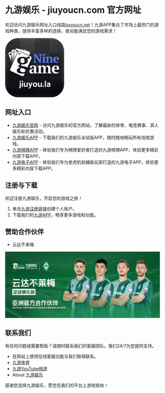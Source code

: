 # 九游娱乐 - jiuyoucn.com 官方网址

欢迎访问九游娱乐网址入口线路[jiuyoucn.net](https://jiuyoucn.net)！九游APP集合了市场上最热门的游戏种类，提供丰富多样的选择，绝对能满足您的游戏需求！

[![九游娱乐APP](apple-touch-icon.png)](https://jiuyou.la)

## 网址入口

- [九游娱乐官网](https://jiuyoucn.com) - 访问九游娱乐的官方网站，了解最新的体育、电竞赛事、真人娱乐和优惠活动。
- [九游娱乐APP](https://jyyl.pages.dev) - 下载我们的九游娱乐全站版APP，随时随地畅玩所有场馆游戏。
- [九游棋牌APP](https://jyqp.pages.dev) - 体验我们专为棋牌爱好者打造的九游棋牌APP，体验更多精彩内容下载APP。
- [九游电子APP](https://jydz.pages.dev) - 体验我们专为老虎机和捕鱼玩家打造的九游电子APP，体验更多精彩内容下载APP。

## 注册与下载

欢迎注册九游娱乐，开启您的游戏之旅！

1. 单击[九游注册链接](https://jiuyou.pw)创建个人账户。
2. 下载我们的[九游APP](https://jiuyou.cloudns.ph)，畅享更多游戏和功能。

## 赞助合作伙伴

- 云达不来梅

![九游赞助合作伙伴云达不来梅](NineGame_WerderBremen.jpg)

## 联系我们

有任何问题或需要帮助？请随时联系我们的客服团队。我们24/7为您提供支持。

- 在网站上使用在线客服功能与我们取得联系。
- [九游体育](https://jiuyoutiyu.web.app)
- [九游YouTube频道](https://www.youtube.com/channel/UCR5_WZSvalENeivpbR12YFw)
- About [九游娱乐](https://community.fabric.microsoft.com/t5/user/viewprofilepage/user-id/706305)

感谢您选择九游娱乐，愿您在我们的平台上游戏愉快！
